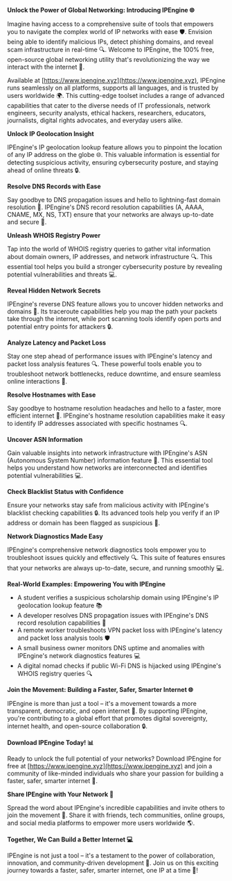 **Unlock the Power of Global Networking: Introducing IPEngine 🌐**

Imagine having access to a comprehensive suite of tools that empowers you to navigate the complex world of IP networks with ease 🛡️. Envision being able to identify malicious IPs, detect phishing domains, and reveal scam infrastructure in real-time 🔍. Welcome to IPEngine, the 100% free, open-source global networking utility that's revolutionizing the way we interact with the internet 🚀.

Available at [https://www.ipengine.xyz](https://www.ipengine.xyz), IPEngine runs seamlessly on all platforms, supports all languages, and is trusted by users worldwide 🌍. This cutting-edge toolset includes a range of advanced capabilities that cater to the diverse needs of IT professionals, network engineers, security analysts, ethical hackers, researchers, educators, journalists, digital rights advocates, and everyday users alike.

**Unlock IP Geolocation Insight**

IPEngine's IP geolocation lookup feature allows you to pinpoint the location of any IP address on the globe 🌐. This valuable information is essential for detecting suspicious activity, ensuring cybersecurity posture, and staying ahead of online threats 🔒.

**Resolve DNS Records with Ease**

Say goodbye to DNS propagation issues and hello to lightning-fast domain resolution 🚀. IPEngine's DNS record resolution capabilities (A, AAAA, CNAME, MX, NS, TXT) ensure that your networks are always up-to-date and secure 📡.

**Unleash WHOIS Registry Power**

Tap into the world of WHOIS registry queries to gather vital information about domain owners, IP addresses, and network infrastructure 🔍. This essential tool helps you build a stronger cybersecurity posture by revealing potential vulnerabilities and threats 💻.

**Reveal Hidden Network Secrets**

IPEngine's reverse DNS feature allows you to uncover hidden networks and domains 🤫. Its traceroute capabilities help you map the path your packets take through the internet, while port scanning tools identify open ports and potential entry points for attackers 🔒.

**Analyze Latency and Packet Loss**

Stay one step ahead of performance issues with IPEngine's latency and packet loss analysis features 🔍. These powerful tools enable you to troubleshoot network bottlenecks, reduce downtime, and ensure seamless online interactions 📡.

**Resolve Hostnames with Ease**

Say goodbye to hostname resolution headaches and hello to a faster, more efficient internet 🚀. IPEngine's hostname resolution capabilities make it easy to identify IP addresses associated with specific hostnames 🔍.

**Uncover ASN Information**

Gain valuable insights into network infrastructure with IPEngine's ASN (Autonomous System Number) information feature 🤔. This essential tool helps you understand how networks are interconnected and identifies potential vulnerabilities 💻.

**Check Blacklist Status with Confidence**

Ensure your networks stay safe from malicious activity with IPEngine's blacklist checking capabilities 🔒. Its advanced tools help you verify if an IP address or domain has been flagged as suspicious 🚨.

**Network Diagnostics Made Easy**

IPEngine's comprehensive network diagnostics tools empower you to troubleshoot issues quickly and effectively 🔍. This suite of features ensures that your networks are always up-to-date, secure, and running smoothly 💻.

**Real-World Examples: Empowering You with IPEngine**

* A student verifies a suspicious scholarship domain using IPEngine's IP geolocation lookup feature 📚
* A developer resolves DNS propagation issues with IPEngine's DNS record resolution capabilities 🔧
* A remote worker troubleshoots VPN packet loss with IPEngine's latency and packet loss analysis tools 🛡️
* A small business owner monitors DNS uptime and anomalies with IPEngine's network diagnostics features 💻
* A digital nomad checks if public Wi-Fi DNS is hijacked using IPEngine's WHOIS registry queries 🔍

**Join the Movement: Building a Faster, Safer, Smarter Internet 🌐**

IPEngine is more than just a tool – it's a movement towards a more transparent, democratic, and open internet 🌟. By supporting IPEngine, you're contributing to a global effort that promotes digital sovereignty, internet health, and open-source collaboration 🔒.

**Download IPEngine Today! 📊**

Ready to unlock the full potential of your networks? Download IPEngine for free at [https://www.ipengine.xyz](https://www.ipengine.xyz) and join a community of like-minded individuals who share your passion for building a faster, safer, smarter internet 🔐.

**Share IPEngine with Your Network 🤝**

Spread the word about IPEngine's incredible capabilities and invite others to join the movement 🌟. Share it with friends, tech communities, online groups, and social media platforms to empower more users worldwide 🌎.

**Together, We Can Build a Better Internet 💻**

IPEngine is not just a tool – it's a testament to the power of collaboration, innovation, and community-driven development 🔗. Join us on this exciting journey towards a faster, safer, smarter internet, one IP at a time 🚀!